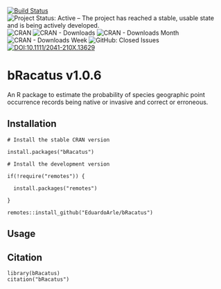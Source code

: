 [![Build Status](https://travis-ci.org/EduardoArle/bRacatus.svg?branch=master)](https://travis-ci.org/EduardoArle/bRacatus)
![Project Status: Active – The project has reached a stable, usable state and is being actively developed.](https://www.repostatus.org/badges/latest/active.svg)
![CRAN](https://www.r-pkg.org/badges/version/bRacatus)
![CRAN - Downloads](http://cranlogs.r-pkg.org/badges/grand-total/bRacatus?color=ff69b4)
![CRAN - Downloads Month](http://cranlogs.r-pkg.org/badges/bRacatus)
![CRAN - Downloads Week](http://cranlogs.r-pkg.org/badges/last-week/bRacatus?color=orange)
![GitHub: Closed Issues](https://img.shields.io/github/issues-closed-raw/EduardoArle/bRacatus)
[![DOI:10.1111/2041-210X.13629](https://zenodo.org/badge/DOI/10.1111/2041-210X.13629.svg)](https://doi.org/10.1111/2041-210X.13629)


# bRacatus v1.0.6

An R package to estimate the probability of species geographic point occurrence records being native or invasive and correct or erroneous.

## Installation

```{r}
# Install the stable CRAN version

install.packages("bRacatus")

# Install the development version

if(!require("remotes")) {
  
  install.packages("remotes")
  
}

remotes::install_github("EduardoArle/bRacatus")
```

## Usage

## Citation

```{r}
library(bRacatus)
citation("bRacatus")
```

